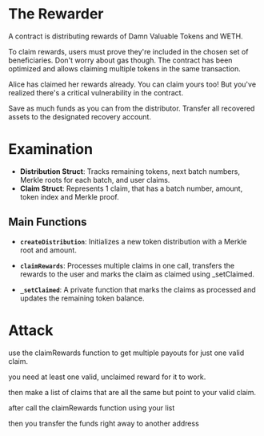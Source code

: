 # The Rewarder

A contract is distributing rewards of Damn Valuable Tokens and WETH.

To claim rewards, users must prove they're included in the chosen set of beneficiaries. Don't worry about gas though. The contract has been optimized and allows claiming multiple tokens in the same transaction.

Alice has claimed her rewards already. You can claim yours too! But you've realized there's a critical vulnerability in the contract.

Save as much funds as you can from the distributor. Transfer all recovered assets to the designated recovery account.

# Examination 

- **Distribution Struct**: Tracks remaining tokens, next batch numbers, Merkle roots for each batch, and user claims.  
- **Claim Struct**: Represents 1 claim, that has a batch number, amount, token index and Merkle proof.  

## Main Functions  

- **`createDistribution`**: Initializes a new token distribution with a Merkle root and amount.  

- **`claimRewards`**: Processes multiple claims in one call, transfers the rewards to the user
and marks the claim as claimed using _setClaimed.  

- **`_setClaimed`**: A private function that marks the claims as processed and updates the remaining token balance.  

# Attack 

use the claimRewards function to get multiple payouts for just one valid claim.

you need at least one valid, unclaimed reward for it to work.

then make a list of claims that are all the same but point to your valid claim.

after call the claimRewards function using your list 

then you transfer the funds right away to another address